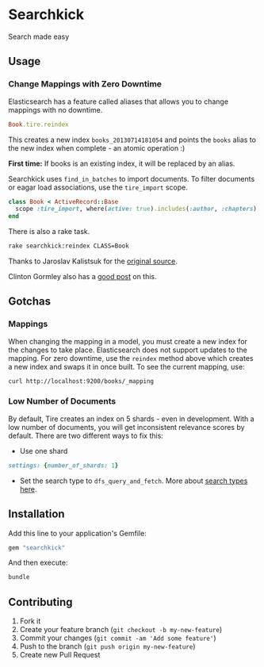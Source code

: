 # Searchkick

Search made easy

## Usage

### Change Mappings with Zero Downtime

Elasticsearch has a feature called aliases that allows you to change mappings with no downtime.

```ruby
Book.tire.reindex
```

This creates a new index `books_20130714181054` and points the `books` alias to the new index when complete - an atomic operation :)

**First time:** If books is an existing index, it will be replaced by an alias.

Searchkick uses `find_in_batches` to import documents.  To filter documents or eagar load associations, use the `tire_import` scope.

```ruby
class Book < ActiveRecord::Base
  scope :tire_import, where(active: true).includes(:author, :chapters)
end
```

There is also a rake task.

```sh
rake searchkick:reindex CLASS=Book
```

Thanks to Jaroslav Kalistsuk for the [original source](https://gist.github.com/jarosan/3124884).

Clinton Gormley also has a [good post](http://www.elasticsearch.org/blog/changing-mapping-with-zero-downtime/) on this.

## Gotchas

### Mappings

When changing the mapping in a model, you must create a new index for the changes to take place.  Elasticsearch does not support updates to the mapping.  For zero downtime, use the `reindex` method above which creates a new index and swaps it in once built. To see the current mapping, use:

```sh
curl http://localhost:9200/books/_mapping
```

### Low Number of Documents

By default, Tire creates an index on 5 shards - even in development.  With a low number of documents, you will get inconsistent relevance scores by default.  There are two different ways to fix this:

- Use one shard

```ruby
settings: {number_of_shards: 1}
```

- Set the search type to `dfs_query_and_fetch`.  More about [search types here](http://www.elasticsearch.org/guide/reference/api/search/search-type/).

## Installation

Add this line to your application's Gemfile:

```ruby
gem "searchkick"
```

And then execute:

```sh
bundle
```

## Contributing

1. Fork it
2. Create your feature branch (`git checkout -b my-new-feature`)
3. Commit your changes (`git commit -am 'Add some feature'`)
4. Push to the branch (`git push origin my-new-feature`)
5. Create new Pull Request
